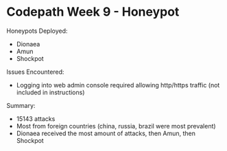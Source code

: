 # Codepath Week 9 - Honeypot

Honeypots Deployed:
  - Dionaea
  - Amun
  - Shockpot
  
Issues Encountered:
  - Logging into web admin console required allowing http/https traffic (not included in instructions)
  
Summary:
  - 15143 attacks
  - Most from foreign countries (china, russia, brazil were most prevalent)
  - Dionaea received the most amount of attacks, then Amun, then Shockpot
